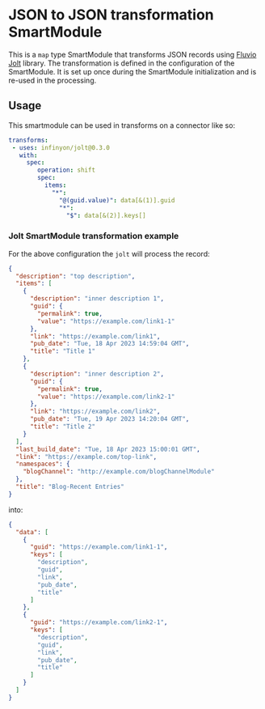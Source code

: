 # JSON to JSON transformation SmartModule
This is a `map` type SmartModule that transforms JSON records using [Fluvio Jolt](https://github.com/infinyon/fluvio-jolt) library.
The transformation is defined in the configuration of the SmartModule. It is set up once during the SmartModule initialization
and is re-used in the processing.

## Usage
This smartmodule can be used in transforms on a connector like so:
```yaml
transforms:
 - uses: infinyon/jolt@0.3.0
   with:
     spec:
        operation: shift
        spec:
          items:
            "*":
              "@(guid.value)": data[&(1)].guid
              "*":
                "$": data[&(2)].keys[]
```

### Jolt SmartModule transformation example
For the above configuration the `jolt` will process the record:
```json
{
  "description": "top description",
  "items": [
    {
      "description": "inner description 1",
      "guid": {
        "permalink": true,
        "value": "https://example.com/link1-1"
      },
      "link": "https://example.com/link1",
      "pub_date": "Tue, 18 Apr 2023 14:59:04 GMT",
      "title": "Title 1"
    },
    {
      "description": "inner description 2",
      "guid": {
        "permalink": true,
        "value": "https://example.com/link2-1"
      },
      "link": "https://example.com/link2",
      "pub_date": "Tue, 19 Apr 2023 14:20:04 GMT",
      "title": "Title 2"
    }
  ],
  "last_build_date": "Tue, 18 Apr 2023 15:00:01 GMT",
  "link": "https://example.com/top-link",
  "namespaces": {
    "blogChannel": "http://example.com/blogChannelModule"
  },
  "title": "Blog-Recent Entries"
}
```
into:
```json
{
  "data": [
    {
      "guid": "https://example.com/link1-1",
      "keys": [
        "description",
        "guid",
        "link",
        "pub_date",
        "title"
      ]
    },
    {
      "guid": "https://example.com/link2-1",
      "keys": [
        "description",
        "guid",
        "link",
        "pub_date",
        "title"
      ]
    }
  ]
}
```